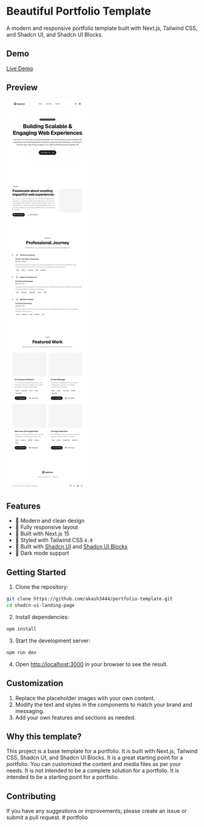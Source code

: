 # Beautiful Portfolio Template

A modern and responsive portfolio template built with Next.js, Tailwind CSS, and Shadcn UI, and Shadcn UI Blocks.

## Demo

[Live Demo](https://shadcn-portfolio-template.vercel.app/)

## Preview

![Preview](./public/preview.png)

## Features

- 🎨 Modern and clean design
- 📱 Fully responsive layout
- 🎯 Built with Next.js 15
- 💅 Styled with Tailwind CSS `4.0`
- 🧩 Built with [Shadcn UI](https://ui.shadcn.com) and [Shadcn UI Blocks](https://shadcnui-blocks.com)
- 🌙 Dark mode support

## Getting Started

1. Clone the repository:

```bash
git clone https://github.com/akash3444/portfolio-template.git
cd shadcn-ui-landing-page
```

2. Install dependencies:

```bash
npm install
```

3. Start the development server:

```bash
npm run dev
```

4. Open [http://localhost:3000](http://localhost:3000) in your browser to see the result.

## Customization

1. Replace the placeholder images with your own content.
2. Modify the text and styles in the components to match your brand and messaging.
3. Add your own features and sections as needed.

## Why this template?

This project is a base template for a portfolio. It is built with Next.js, Tailwind CSS, Shadcn UI, and Shadcn UI Blocks. It is a great starting point for a portfolio. You can customized the content and media files as per your needs. It is not intended to be a complete solution for a portfolio. It is intended to be a starting point for a portfolio.

## Contributing

If you have any suggestions or improvements, please create an issue or submit a pull request.
#   p o r t f o l i o 
 
 